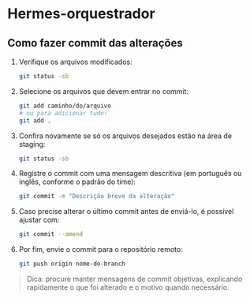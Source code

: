 # Hermes-orquestrador

## Como fazer commit das alterações

1. Verifique os arquivos modificados:
   ```bash
   git status -sb
   ```
2. Selecione os arquivos que devem entrar no commit:
   ```bash
   git add caminho/do/arquivo
   # ou para adicionar tudo:
   git add .
   ```
3. Confira novamente se só os arquivos desejados estão na área de staging:
   ```bash
   git status -sb
   ```
4. Registre o commit com uma mensagem descritiva (em português ou inglês, conforme o padrão do time):
   ```bash
   git commit -m "Descrição breve da alteração"
   ```
5. Caso precise alterar o último commit antes de enviá-lo, é possível ajustar com:
   ```bash
   git commit --amend
   ```
6. Por fim, envie o commit para o repositório remoto:
   ```bash
   git push origin nome-do-branch
   ```

> Dica: procure manter mensagens de commit objetivas, explicando rapidamente o que foi alterado e o motivo quando necessário.
